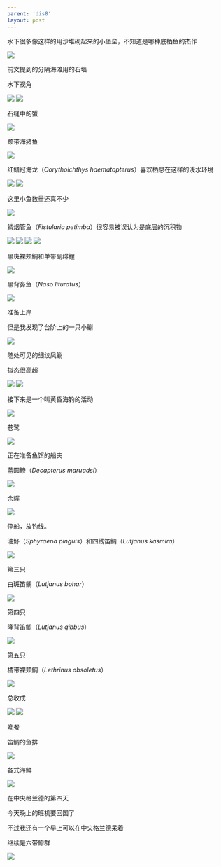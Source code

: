 ```yaml
---
parent: 'dis8'
layout: post
---
```


水下很多像这样的用沙堆砌起来的小堡垒，不知道是哪种底栖鱼的杰作

<img class='disc' src='https://i.postimg.cc/2y8rY9KP/603.jpg'>

前文提到的分隔海滩用的石墙

水下视角

<img class='disc' src='https://i.postimg.cc/1tKsL1JG/604.jpg'>

<img class='disc' src='https://i.postimg.cc/y6v7jBJB/605.jpg'>

石缝中的蟹

<img class='disc' src='https://i.postimg.cc/nrRZhY8M/606.jpg'>

颈带海猪鱼

<img class='disc' src='https://i.postimg.cc/02jPH3mS/607.jpg'>

红鳍冠海龙（<i>Corythoichthys haematopterus</i>）喜欢栖息在这样的浅水环境

<img class='disc' src='https://i.postimg.cc/9FkC3ptn/608.jpg'>

<img class='disc' src='https://i.postimg.cc/cL8ZdnF4/609.jpg'>

这里小鱼数量还真不少

<img class='disc' src='https://i.postimg.cc/zfZNvGQw/610.jpg'>

鳞烟管鱼（<i>Fistularia petimba</i>）很容易被误认为是底层的沉积物

<img class='disc' src='https://i.postimg.cc/RFvz1b4N/611.jpg'>

<img class='disc' src='https://i.postimg.cc/yNmHZzqM/612.jpg'>

<img class='disc' src='https://i.postimg.cc/Wz3LCFDV/613.jpg'>

<img class='disc' src='https://i.postimg.cc/zBpYxSGp/614.jpg'>

黑斑裸颊鲷和单带副绯鲤

<img class='disc' src='https://i.postimg.cc/2yKRDkvZ/615.jpg'>

黑背鼻鱼（<i>Naso lituratus</i>）

<img class='disc' src='https://i.postimg.cc/L6JFVPKB/616.jpg'>

准备上岸

但是我发现了台阶上的一只小鳚

<img class='disc' src='https://i.postimg.cc/c19NYmjL/617.jpg'>

随处可见的细纹凤鳚

拟态很高超

<img class='disc' src='https://i.postimg.cc/Gh6wgpb0/618.jpg'>

<img class='disc' src='https://i.postimg.cc/mgMxvGrP/619.jpg'>

接下来是一个叫黄昏海钓的活动

<img class='disc' src='https://i.postimg.cc/QM3LsnB0/620.jpg'>

苍鹭

<img class='disc' src='https://i.postimg.cc/zBx4Czxc/621.jpg'>

正在准备鱼饵的船夫

蓝圆鰺（<i>Decapterus maruadsi</i>）

<img class='disc' src='https://i.postimg.cc/CKH3KHkY/622.jpg'>

余辉

<img class='disc' src='https://i.postimg.cc/Y9rJLGzF/623.jpg'>

停船，放钓线。

油魣（<i>Sphyraena pinguis</i>）和四线笛鲷（<i>Lutjanus kasmira</i>）

<img class='disc' src='https://i.postimg.cc/6qTgzkS5/624.jpg'>

第三只

白斑笛鲷（<i>Lutjanus bohar</i>）

<img class='disc' src='https://i.postimg.cc/yx55Gf4h/625.jpg'>

第四只

隆背笛鲷（<i>Lutjanus qibbus</i>）

<img class='disc' src='https://i.postimg.cc/05HLrNM6/626.jpg'>

第五只

橘带裸颊鲷（<i>Lethrinus obsoletus</i>）

<img class='disc' src='https://i.postimg.cc/fTGpjgvD/627.jpg'>

总收成

<img class='disc' src='https://i.postimg.cc/QdcP6k65/628.jpg'>

<img class='disc' src='https://i.postimg.cc/ZRsD9fRk/629.jpg'>

晚餐

笛鲷的鱼排

<img class='disc' src='https://i.postimg.cc/k4gpgr7F/630.jpg'>

各式海鲜

<img class='disc' src='https://i.postimg.cc/yNBG2g5G/631.jpg'>

在中央格兰德的第四天

今天晚上的班机要回国了

不过我还有一个早上可以在中央格兰德呆着

继续是六带鰺群

<img class='disc' src='https://i.postimg.cc/sxBH5pQM/632.jpg'>
